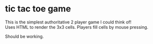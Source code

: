 # tic tac toe game

This is the simplest authoritative 2 player game I could think of!  
Uses HTML to render the 3x3 cells. Players fill cells by mouse pressing.

Should be working.

